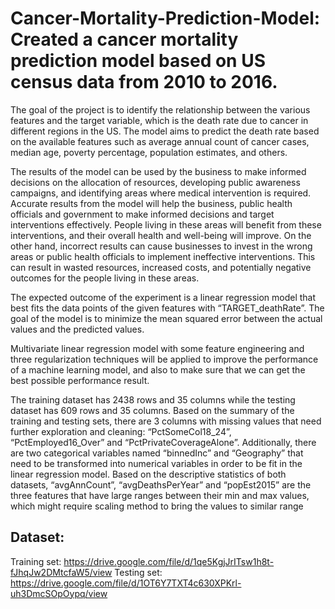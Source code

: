 # Cancer-Mortality-Prediction-Model: Created a cancer mortality prediction model based on US census data from 2010 to 2016.
The goal of the project is to identify the relationship between the various features 
and the target variable, which is the death rate due to cancer in different regions in 
the US. The model aims to predict the death rate based on the available features 
such as average annual count of cancer cases, median age, poverty percentage, 
population estimates, and others.

The results of the model can be used by the business to make informed decisions on 
the allocation of resources, developing public awareness campaigns, and identifying 
areas where medical intervention is required. Accurate results from the model will 
help the business, public health officials and government to make informed decisions 
and target interventions effectively. People living in these areas will benefit from 
these interventions, and their overall health and well-being will improve.
On the other hand, incorrect results can cause businesses to invest in the wrong 
areas or public health officials to implement ineffective interventions. This can result 
in wasted resources, increased costs, and potentially negative outcomes for the 
people living in these areas. 

The expected outcome of the experiment is a linear regression model that best fits 
the data points of the given features with “TARGET_deathRate”. The goal of the 
model is to minimize the mean squared error between the actual values and the 
predicted values.

Multivariate linear regression model with some feature engineering and three
regularization techniques will be applied to improve the performance of a machine 
learning model, and also to make sure that we can get the best possible 
performance result. 

The training dataset has 2438 rows and 35 columns while the testing dataset has 
609 rows and 35 columns. Based on the summary of the training and testing sets, 
there are 3 columns with missing values that need further exploration and cleaning: 
“PctSomeCol18_24”, “PctEmployed16_Over” and “PctPrivateCoverageAlone”.
Additionally, there are two categorical variables named “binnedInc” and “Geography”
that need to be transformed into numerical variables in order to be fit in the linear 
regression model. Based on the descriptive statistics of both datasets, 
“avgAnnCount”, “avgDeathsPerYear” and “popEst2015” are the three features that 
have large ranges between their min and max values, which might require scaling
method to bring the values to similar range

## Dataset:

Training set: https://drive.google.com/file/d/1qe5KgjJrITsw1h8t-fJhqJw2DMtcfaW5/view
Testing set: https://drive.google.com/file/d/1OT6Y7TXT4c630XPKrl-uh3DmcSOpOypq/view
